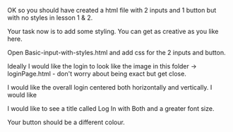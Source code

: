 OK so you should have created a html file with 2 inputs and 1 button but with no styles in lesson 1 & 2.

Your task now is to add some styling. You can get as creative as you like here.

Open Basic-input-with-styles.html and add css for the 2 inputs and button.

Ideally I would like the login to look like the image in this folder -> loginPage.html - don't worry about being exact
but get close.

I would like the overall login centered both horizontally and vertically. I would like

I would like to see a title called Log In with Both and a greater font size. 

Your button should be a different colour.